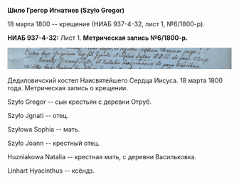 **Шило Грегор Игнатиев (Szyło Gregor)**

18 марта 1800 -- крещение (НИАБ 937-4-32, лист 1, №6/1800-р).

**НИАБ 937-4-32:** Лист 1. **Метрическая запись №6/1800-р.**

![](./media/5d10aabe189c54b3b9e99625c704550aebfa9fe3.png)

Дедиловичский костел Наисвятейшего Сердца Иисуса. 18 марта 1800 года.
Метрическая запись о крещении.

Szyło Gregor -- сын крестьян с деревни Отруб.

Szyło Jgnati -- отец.

Szyłowa Sophia -- мать.

Szyło Joann -- крестный отец.

Huzniakowa Natalia -- крестная мать, с деревни Васильковка.

Linhart Hyacinthus -- ксёндз.
